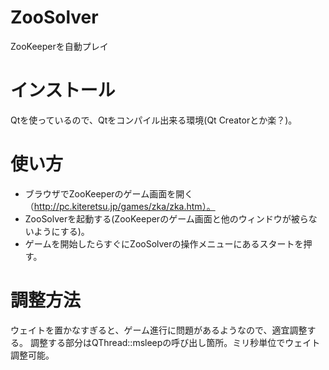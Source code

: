 ZooSolver
=========

ZooKeeperを自動プレイ

# インストール
Qtを使っているので、Qtをコンパイル出来る環境(Qt Creatorとか楽？)。

# 使い方
  - ブラウザでZooKeeperのゲーム画面を開く（http://pc.kiteretsu.jp/games/zka/zka.htm）。
  - ZooSolverを起動する(ZooKeeperのゲーム画面と他のウィンドウが被らないようにする)。
  - ゲームを開始したらすぐにZooSolverの操作メニューにあるスタートを押す。

# 調整方法
ウェイトを置かなすぎると、ゲーム進行に問題があるようなので、適宜調整する。
調整する部分はQThread::msleepの呼び出し箇所。ミリ秒単位でウェイト調整可能。
